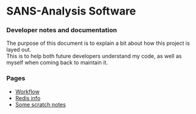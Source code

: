 # SANS-Analysis Software
### Developer notes and documentation
The purpose of this document is to explain a bit about how this project is layed out.  
This is to help both future developers understand my code, as well as myself when coming back to maintain it.

### Pages
- [Workflow](workflow.md)
- [Redis info](redis.md)
- [Some scratch notes](scratch.md)

